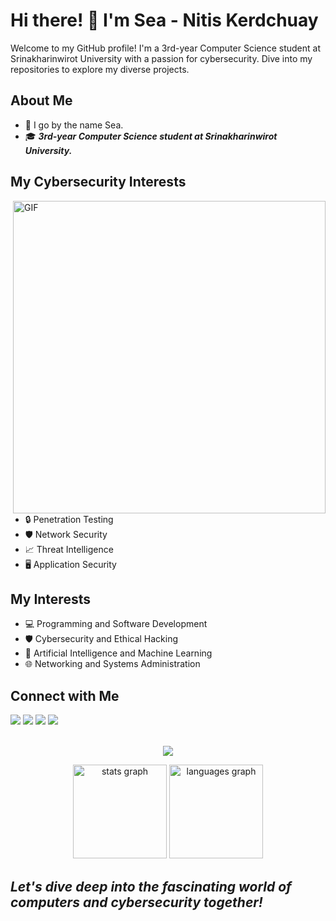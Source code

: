 # Hi there! 👋 I'm Sea - Nitis Kerdchuay
Welcome to my GitHub profile! I'm a 3rd-year Computer Science student at Srinakharinwirot University with a passion for cybersecurity. Dive into my repositories to explore my diverse projects.
## About Me

- 🌊 I go by the name Sea.
- 🎓 __*3rd-year Computer Science student at Srinakharinwirot University.*__

## My Cybersecurity Interests
<img hight="400" width="500" alt="GIF" align="right" src="https://user-images.githubusercontent.com/74038190/225813708-98b745f2-7d22-48cf-9150-083f1b00d6c9.gif" width="50%"/>

- 🔒 Penetration Testing
- 🛡️ Network Security
- 📈 Threat Intelligence
- 🖥️ Application Security
## My Interests

- 💻 Programming and Software Development
- 🛡️ Cybersecurity and Ethical Hacking
- 🤖 Artificial Intelligence and Machine Learning
- 🌐 Networking and Systems Administration
## Connect with Me
<a target="_blank" href="mailto:nitis.kdc@gmail.com"><img src="https://img.shields.io/badge/Gmail-D14836?style=for-the-badge&logo=gmail&logoColor=white" /></a>
<a target="_blank" href="https://www.linkedin.com/in/nitis-kerdchuay-725b8a28a/"><img src="https://img.shields.io/badge/LinkedIn-0077B5?style=for-the-badge&logo=linkedin&logoColor=white" /></a>
<a target="_blank" href="https://www.kaggle.com/nitiskerdchuay"><img src="https://img.shields.io/badge/Kaggle-20BEFF?style=for-the-badge&logo=Kaggle&logoColor=white" /></a>
<a target="_blank" href="https://www.instagram.com/sea_crazyy/"><img src="https://img.shields.io/badge/Instagram-%23E4405F.svg?style=for-the-badge&logo=Instagram&logoColor=white" /></a>

<p align="center"><br>
  <a href="https://skillicons.dev">
    <img src="https://skillicons.dev/icons?i=java,python,html,css,js,php,unity,c#,linux" />
  </a>
</p>
<div align="center">
<img src="https://github-readme-stats.vercel.app/api?username=seazabuky&hide_title=false&hide_rank=false&show_icons=true&include_all_commits=true&count_private=true&disable_animations=false&theme=rose&locale=en&hide_border=true&order=1&bg_color=00000000" height="150" alt="stats graph" />
<img src="https://github-readme-stats.vercel.app/api/top-langs?username=seazabuky&locale=en&hide_title=false&layout=compact&card_width=320&langs_count=5&theme=dracula&hide_border=true&order=2&bg_color=00000000&hide=jupyter%20notebook" height="150" alt="languages graph" />
</div>


## ***Let's dive deep into the fascinating world of computers and cybersecurity together!***
